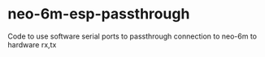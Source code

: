 # neo-6m-esp-passthrough
Code to use software serial ports to passthrough connection to neo-6m to hardware rx,tx
